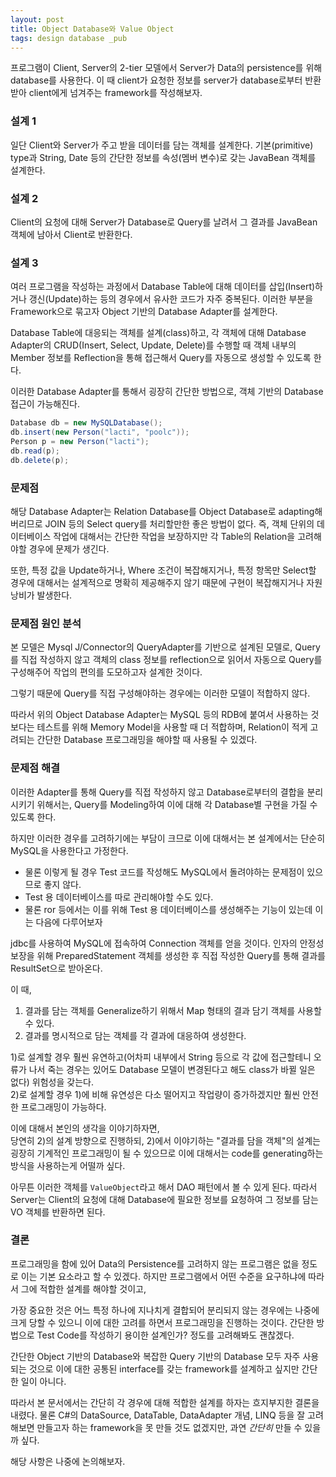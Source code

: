 ```yaml
---
layout: post
title: Object Database와 Value Object
tags: design database _pub
---
```


프로그램이 Client, Server의 2-tier 모델에서 Server가 Data의 persistence를 위해 database를 사용한다. 이 때 client가 요청한 정보를 server가 database로부터 반환받아 client에게 넘겨주는 framework를 작성해보자.

### 설계 1 ###

일단 Client와 Server가 주고 받을 데이터를 담는 객체를 설계한다.
기본(primitive) type과 String, Date 등의 간단한 정보를 속성(멤버 변수)로 갖는 JavaBean 객체를 설계한다.

### 설계 2 ###

Client의 요청에 대해 Server가 Database로 Query를 날려서 그 결과를 JavaBean 객체에 남아서 Client로 반환한다.

### 설계 3 ###

여러 프로그램을 작성하는 과정에서 Database Table에 대해 데이터를 삽입(Insert)하거나 갱신(Update)하는 등의 경우에서 유사한 코드가 자주 중복된다. 이러한 부분을 Framework으로 묶고자 Object 기반의 Database Adapter를 설계한다.

Database Table에 대응되는 객체를 설계(class)하고,
각 객체에 대해 Database Adapter의 CRUD(Insert, Select, Update, Delete)를 수행할 때 객체 내부의 Member 정보를 Reflection을 통해 접근해서 Query를 자동으로 생성할 수 있도록 한다.

이러한 Database Adapter를 통해서 굉장히 간단한 방법으로, 객체 기반의 Database 접근이 가능해진다.

```java
Database db = new MySQLDatabase();
db.insert(new Person("lacti", "poolc"));
Person p = new Person("lacti");
db.read(p);
db.delete(p);
```

### 문제점 ###

해당 Database Adapter는 Relation Database를 Object Database로 adapting해버리므로 JOIN 등의 Select query를 처리할만한 좋은 방법이 없다. 즉, 객체 단위의 데이터베이스 작업에 대해서는 간단한 작업을 보장하지만 각 Table의 Relation을 고려해야할 경우에 문제가 생긴다.

또한, 특정 값을 Update하거나, Where 조건이 복잡해지거나, 특정 항목만 Select할 경우에 대해서는 설계적으로 명확히 제공해주지 않기 때문에 구현이 복잡해지거나 자원 낭비가 발생한다.

### 문제점 원인 분석 ###

본 모델은 Mysql J/Connector의 QueryAdapter를 기반으로 설계된 모델로, Query를 직접 작성하지 않고 객체의 class 정보를 reflection으로 읽어서 자동으로 Query를 구성해주어 작업의 편의를 도모하고자 설계한 것이다.

그렇기 때문에 Query를 직접 구성해야하는 경우에는 이러한 모델이 적합하지 않다.

따라서 위의 Object Database Adapter는 MySQL 등의 RDB에 붙여서 사용하는 것보다는 테스트를 위해 Memory Model을 사용할 때 더 적합하며, Relation이 적게 고려되는 간단한 Database 프로그래밍을 해야할 때 사용될 수 있겠다.

### 문제점 해결 ###

이러한 Adapter를 통해 Query를 직접 작성하지 않고 Database로부터의 결합을 분리시키기 위해서는, Query를 Modeling하여 이에 대해 각 Database별 구현을 가질 수 있도록 한다.

하지만 이러한 경우를 고려하기에는 부담이 크므로 이에 대해서는 본 설계에서는 단순히 MySQL을 사용한다고 가정한다.

* 물론 이렇게 될 경우 Test 코드를 작성해도 MySQL에서 돌려야하는 문제점이 있으므로 좋지 않다.
* Test 용 데이터베이스를 따로 관리해야할 수도 있다.
* 물론 ror 등에서는 이를 위해 Test 용 데이터베이스를 생성해주는 기능이 있는데 이는 다음에 다루어보자

jdbc를 사용하여 MySQL에 접속하여 Connection 객체를 얻을 것이다.
인자의 안정성 보장을 위해 PreparedStatement 객체를 생성한 후 직접 작성한 Query를 통해 결과를 ResultSet으로 받아온다.

이 때,

1. 결과를 담는 객체를 Generalize하기 위해서 Map 형태의 결과 담기 객체를 사용할 수 있다.
2. 결과를 명시적으로 담는 객체를 각 결과에 대응하여 생성한다.

1)로 설계할 경우 훨씬 유연하고(어차피 내부에서 String 등으로 각 값에 접근할테니 오류가 나서 죽는 경우는 있어도 Database 모델이 변경된다고 해도 class가 바뀔 일은 없다) 위험성을 갖는다.  
2)로 설계할 경우 1)에 비해 유연성은 다소 떨어지고 작업량이 증가하겠지만 훨씬 안전한 프로그래밍이 가능하다.

이에 대해서 본인의 생각을 이야기하자면,  
당연히 2)의 설계 방향으로 진행하되, 2)에서 이야기하는 "결과를 담을 객체"의 설계는 굉장히 기계적인 프로그래밍이 될 수 있으므로 이에 대해서는 code를 generating하는 방식을 사용하는게 어떨까 싶다.

아무튼 이러한 객체를 `ValueObject`라고 해서 DAO 패턴에서 볼 수 있게 된다. 따라서 Server는 Client의 요청에 대해 Database에 필요한 정보를 요청하여 그 정보를 담는 VO 객체를 반환하면 된다.

### 결론 ###

프로그래밍을 함에 있어 Data의 Persistence를 고려하지 않는 프로그램은 없을 정도로 이는 기본 요소라고 할 수 있겠다. 하지만 프로그램에서 어떤 수준을 요구하냐에 따라서 그에 적합한 설계를 해야할 것이고,

가장 중요한 것은 어느 특정 하나에 지나치게 결합되어 분리되지 않는 경우에는 나중에 크게 당할 수 있으니 이에 대한 고려를 하면서 프로그래밍을 진행하는 것이다. 간단한 방법으로 Test Code를 작성하기 용이한 설계인가? 정도를 고려해봐도 괜찮겠다.

간단한 Object 기반의 Database와 복잡한 Query 기반의 Database 모두 자주 사용되는 것으로 이에 대한 공통된 interface를 갖는 framework를 설계하고 싶지만 간단한 일이 아니다.

따라서 본 문서에서는 간단히 각 경우에 대해 적합한 설계를 하자는 흐지부지한 결론을 내렸다. 물론 C#의 DataSource, DataTable, DataAdapter 개념, LINQ 등을 잘 고려해보면 만들고자 하는 framework을 못 만들 것도 없겠지만, 과연 *간단히* 만들 수 있을까 싶다.

해당 사항은 나중에 논의해보자.
